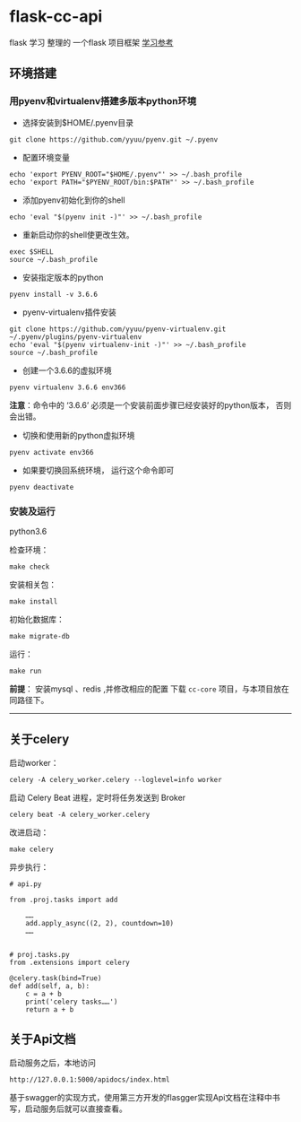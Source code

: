 # flask-cc-api
flask 学习 整理的 一个flask 项目框架
[学习参考](https://github.com/flaskbb/flaskbb)


## 环境搭建

### 用pyenv和virtualenv搭建多版本python环境

- 选择安装到$HOME/.pyenv目录

```
git clone https://github.com/yyuu/pyenv.git ~/.pyenv
```

- 配置环境变量

```
echo 'export PYENV_ROOT="$HOME/.pyenv"' >> ~/.bash_profile
echo 'export PATH="$PYENV_ROOT/bin:$PATH"' >> ~/.bash_profile
```

- 添加pyenv初始化到你的shell

```
echo 'eval "$(pyenv init -)"' >> ~/.bash_profile
```

- 重新启动你的shell使更改生效。

```
exec $SHELL
source ~/.bash_profile
```

- 安装指定版本的python

```
pyenv install -v 3.6.6
```

- pyenv-virtualenv插件安装


```
git clone https://github.com/yyuu/pyenv-virtualenv.git ~/.pyenv/plugins/pyenv-virtualenv
echo 'eval "$(pyenv virtualenv-init -)"' >> ~/.bash_profile
source ~/.bash_profile
```

- 创建一个3.6.6的虚拟环境

```
pyenv virtualenv 3.6.6 env366
```

**注意**：命令中的 ‘3.6.6’ 必须是一个安装前面步骤已经安装好的python版本， 否则会出错。

- 切换和使用新的python虚拟环境

```
pyenv activate env366
```

- 如果要切换回系统环境， 运行这个命令即可

```
pyenv deactivate
```

### 安装及运行

python3.6

检查环境：

    make check 

安装相关包：

    make install

初始化数据库：

    make migrate-db

运行：

    make run

**前提**： 安装mysql 、redis ,并修改相应的配置
下载 `cc-core` 项目，与本项目放在同路径下。

---

## 关于celery

启动worker：

    celery -A celery_worker.celery --loglevel=info worker

启动 Celery Beat 进程，定时将任务发送到 Broker

    celery beat -A celery_worker.celery

改进启动：

    make celery

异步执行：

```
# api.py

from .proj.tasks import add

    ……
    add.apply_async((2, 2), countdown=10)
    ……


# proj.tasks.py
from .extensions import celery

@celery.task(bind=True)
def add(self, a, b):
    c = a + b
    print('celery tasks……')
    return a + b

```

## 关于Api文档

启动服务之后，本地访问

    http://127.0.0.1:5000/apidocs/index.html

基于swagger的实现方式，使用第三方开发的flasgger实现Api文档在注释中书写，启动服务后就可以直接查看。

